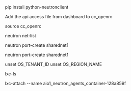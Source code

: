 pip install python-neutronclient

Add the api access file from dashboard to cc_openrc

source cc_openrc

neutron net-list

neutron port-create sharednet1

neutron port-create sharednet1

unset OS_TENANT_ID
unset OS_REGION_NAME

lxc-ls



lxc-attach --name aio1_neutron_agents_container-128a859f


